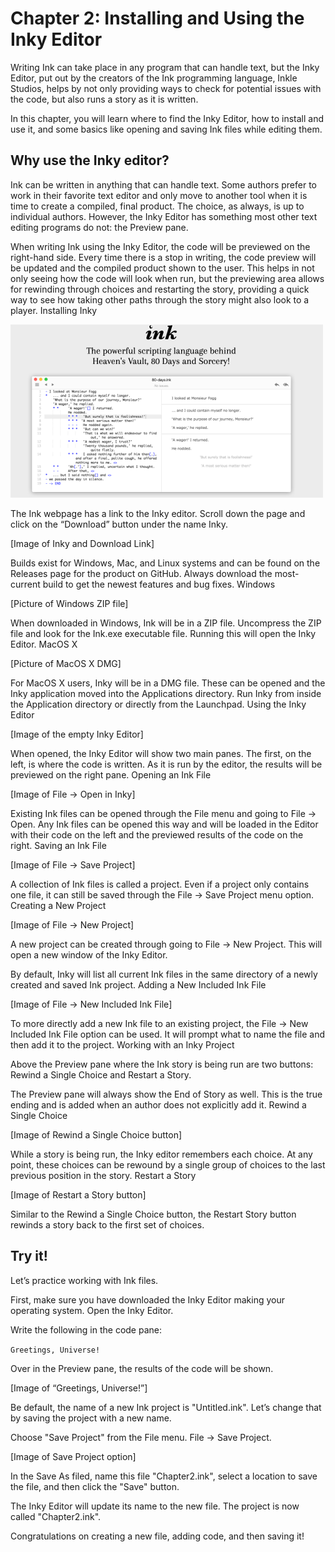 # Chapter 2: Installing and Using the Inky Editor

Writing Ink can take place in any program that can handle text, but the Inky Editor, put out by the creators of the Ink programming language, Inkle Studios, helps by not only providing ways to check for potential issues with the code, but also runs a story as it is written.

In this chapter, you will learn where to find the Inky Editor, how to install and use it, and some basics like opening and saving Ink files while editing them.

## Why use the Inky editor?

Ink can be written in anything that can handle text. Some authors prefer to work in their favorite text editor and only move to another tool when it is time to create a compiled, final product. The choice, as always, is up to individual authors. However, the Inky Editor has something most other text editing programs do not: the Preview pane.

When writing Ink using the Inky Editor, the code will be previewed on the right-hand side. Every time there is a stop in writing, the code preview will be updated and the compiled product shown to the user. This helps in not only seeing how the code will look when run, but the previewing area allows for rewinding through choices and restarting the story, providing a quick way to see how taking other paths through the story might also look to a player.
Installing Inky

![Inky Website](chapter2-ink-website.png)

The Ink webpage has a link to the Inky editor. Scroll down the page and click on the “Download” button under the name Inky. 

[Image of Inky and Download Link]

Builds exist for Windows, Mac, and Linux systems and can be found on the Releases page for the product on GitHub. Always download the most-current build to get the newest features and bug fixes.
Windows

[Picture of Windows ZIP file]

When downloaded in Windows, Ink will be in a ZIP file. Uncompress the ZIP file and look for the Ink.exe executable file. Running this will open the Inky Editor.
MacOS X

[Picture of MacOS X DMG]

For MacOS X users, Inky will be in a DMG file. These can be opened and the Inky application moved into the Applications directory. Run Inky from inside the Application directory or directly from the Launchpad.
Using the Inky Editor

[Image of the empty Inky Editor]

When opened, the Inky Editor will show two main panes. The first, on the left, is where the code is written. As it is run by the editor, the results will be previewed on the right pane.
Opening an Ink File

[Image of File → Open in Inky]

Existing Ink files can be opened through the File menu and going to File → Open. Any Ink files can be opened this way and will be loaded in the Editor with their code on the left and the previewed results of the code on the right.
Saving an Ink File

[Image of File → Save Project]

A collection of Ink files is called a project. Even if a project only contains one file, it can still be saved through the File → Save Project menu option.
Creating a New Project

[Image of File → New Project]

A new project can be created through going to File → New Project. This will open a new window of the Inky Editor.

By default, Inky will list all current Ink files in the same directory of a newly created and saved Ink project.
Adding a New Included Ink File

[Image of File → New Included Ink File]

To more directly add a new Ink file to an existing project, the File → New Included Ink File option can be used. It will prompt what to name the file and then add it to the project.
Working with an Inky Project

Above the Preview pane where the Ink story is being run are two buttons: Rewind a Single Choice and Restart a Story.

The Preview pane will always show the End of Story as well. This is the true ending and is added when an author does not explicitly add it.
Rewind a Single Choice

[Image of Rewind a Single Choice button]

While a story is being run, the Inky editor remembers each choice. At any point, these choices can be rewound by a single group of choices to the last previous position in the story. 
Restart a Story

[Image of Restart a Story button]

Similar to the Rewind a Single Choice button, the Restart Story button rewinds a story back to the first set of choices.

## Try it!

Let’s practice working with Ink files.

First, make sure you have downloaded the Inky Editor making your operating system. Open the Inky Editor.

Write the following in the code pane:

`Greetings, Universe!`

Over in the Preview pane, the results of the code will be shown.

[Image of “Greetings, Universe!”]

Be default, the name of a new Ink project is "Untitled.ink". Let’s change that by saving the project with a new name.

Choose "Save Project" from the File menu. File → Save Project.

[Image of Save Project option]

In the Save As filed, name this file "Chapter2.ink", select a location to save the file, and then click the "Save" button.

The Inky Editor will update its name to the new file. The project is now called "Chapter2.ink".

Congratulations on creating a new file, adding code, and then saving it!

